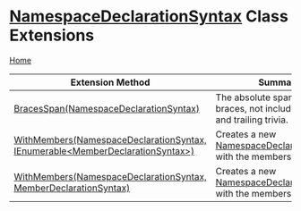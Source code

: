 # [NamespaceDeclarationSyntax](https://docs.microsoft.com/en-us/dotnet/api/microsoft.codeanalysis.csharp.syntax.namespacedeclarationsyntax) Class Extensions

[Home](../../../../../README.md)

| Extension Method | Summary |
| ---------------- | ------- |
| [BracesSpan(NamespaceDeclarationSyntax)](../../../../../Roslynator/CSharp/SyntaxExtensions/BracesSpan/README.md#1419181908) | The absolute span of the braces, not including leading and trailing trivia\. |
| [WithMembers(NamespaceDeclarationSyntax, IEnumerable\<MemberDeclarationSyntax\>)](../../../../../Roslynator/CSharp/SyntaxExtensions/WithMembers/README.md#1938122577) | Creates a new [NamespaceDeclarationSyntax](https://docs.microsoft.com/en-us/dotnet/api/microsoft.codeanalysis.csharp.syntax.namespacedeclarationsyntax) with the members updated\. |
| [WithMembers(NamespaceDeclarationSyntax, MemberDeclarationSyntax)](../../../../../Roslynator/CSharp/SyntaxExtensions/WithMembers/README.md#1822379855) | Creates a new [NamespaceDeclarationSyntax](https://docs.microsoft.com/en-us/dotnet/api/microsoft.codeanalysis.csharp.syntax.namespacedeclarationsyntax) with the members updated\. |

